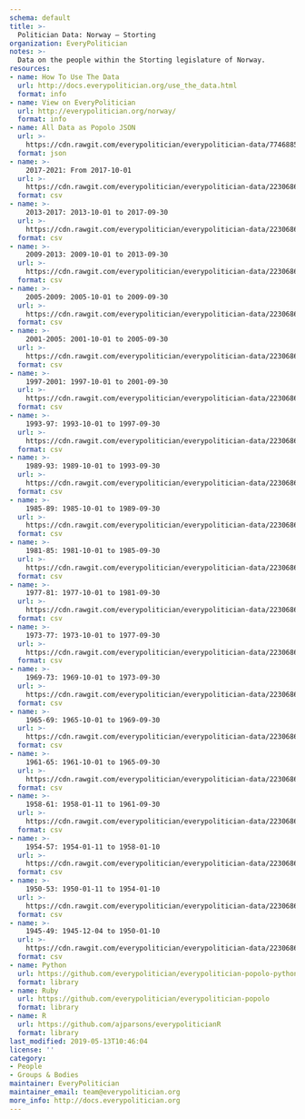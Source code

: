 ```yaml
---
schema: default
title: >-
  Politician Data: Norway — Storting
organization: EveryPolitician
notes: >-
  Data on the people within the Storting legislature of Norway.
resources:
- name: How To Use The Data
  url: http://docs.everypolitician.org/use_the_data.html
  format: info
- name: View on EveryPolitician
  url: http://everypolitician.org/norway/
  format: info
- name: All Data as Popolo JSON
  url: >-
    https://cdn.rawgit.com/everypolitician/everypolitician-data/774688551e0ba12317cec0f4ef152110db5d9312/data/Norway/Storting/ep-popolo-v1.0.json
  format: json
- name: >-
    2017-2021: From 2017-10-01
  url: >-
    https://cdn.rawgit.com/everypolitician/everypolitician-data/2230686cd274a6c2978e93c24e9925610f610ad3/data/Norway/Storting/term-2017-2021.csv
  format: csv
- name: >-
    2013-2017: 2013-10-01 to 2017-09-30
  url: >-
    https://cdn.rawgit.com/everypolitician/everypolitician-data/2230686cd274a6c2978e93c24e9925610f610ad3/data/Norway/Storting/term-2013-2017.csv
  format: csv
- name: >-
    2009-2013: 2009-10-01 to 2013-09-30
  url: >-
    https://cdn.rawgit.com/everypolitician/everypolitician-data/2230686cd274a6c2978e93c24e9925610f610ad3/data/Norway/Storting/term-2009-2013.csv
  format: csv
- name: >-
    2005-2009: 2005-10-01 to 2009-09-30
  url: >-
    https://cdn.rawgit.com/everypolitician/everypolitician-data/2230686cd274a6c2978e93c24e9925610f610ad3/data/Norway/Storting/term-2005-2009.csv
  format: csv
- name: >-
    2001-2005: 2001-10-01 to 2005-09-30
  url: >-
    https://cdn.rawgit.com/everypolitician/everypolitician-data/2230686cd274a6c2978e93c24e9925610f610ad3/data/Norway/Storting/term-2001-2005.csv
  format: csv
- name: >-
    1997-2001: 1997-10-01 to 2001-09-30
  url: >-
    https://cdn.rawgit.com/everypolitician/everypolitician-data/2230686cd274a6c2978e93c24e9925610f610ad3/data/Norway/Storting/term-1997-2001.csv
  format: csv
- name: >-
    1993-97: 1993-10-01 to 1997-09-30
  url: >-
    https://cdn.rawgit.com/everypolitician/everypolitician-data/2230686cd274a6c2978e93c24e9925610f610ad3/data/Norway/Storting/term-1993-97.csv
  format: csv
- name: >-
    1989-93: 1989-10-01 to 1993-09-30
  url: >-
    https://cdn.rawgit.com/everypolitician/everypolitician-data/2230686cd274a6c2978e93c24e9925610f610ad3/data/Norway/Storting/term-1989-93.csv
  format: csv
- name: >-
    1985-89: 1985-10-01 to 1989-09-30
  url: >-
    https://cdn.rawgit.com/everypolitician/everypolitician-data/2230686cd274a6c2978e93c24e9925610f610ad3/data/Norway/Storting/term-1985-89.csv
  format: csv
- name: >-
    1981-85: 1981-10-01 to 1985-09-30
  url: >-
    https://cdn.rawgit.com/everypolitician/everypolitician-data/2230686cd274a6c2978e93c24e9925610f610ad3/data/Norway/Storting/term-1981-85.csv
  format: csv
- name: >-
    1977-81: 1977-10-01 to 1981-09-30
  url: >-
    https://cdn.rawgit.com/everypolitician/everypolitician-data/2230686cd274a6c2978e93c24e9925610f610ad3/data/Norway/Storting/term-1977-81.csv
  format: csv
- name: >-
    1973-77: 1973-10-01 to 1977-09-30
  url: >-
    https://cdn.rawgit.com/everypolitician/everypolitician-data/2230686cd274a6c2978e93c24e9925610f610ad3/data/Norway/Storting/term-1973-77.csv
  format: csv
- name: >-
    1969-73: 1969-10-01 to 1973-09-30
  url: >-
    https://cdn.rawgit.com/everypolitician/everypolitician-data/2230686cd274a6c2978e93c24e9925610f610ad3/data/Norway/Storting/term-1969-73.csv
  format: csv
- name: >-
    1965-69: 1965-10-01 to 1969-09-30
  url: >-
    https://cdn.rawgit.com/everypolitician/everypolitician-data/2230686cd274a6c2978e93c24e9925610f610ad3/data/Norway/Storting/term-1965-69.csv
  format: csv
- name: >-
    1961-65: 1961-10-01 to 1965-09-30
  url: >-
    https://cdn.rawgit.com/everypolitician/everypolitician-data/2230686cd274a6c2978e93c24e9925610f610ad3/data/Norway/Storting/term-1961-65.csv
  format: csv
- name: >-
    1958-61: 1958-01-11 to 1961-09-30
  url: >-
    https://cdn.rawgit.com/everypolitician/everypolitician-data/2230686cd274a6c2978e93c24e9925610f610ad3/data/Norway/Storting/term-1958-61.csv
  format: csv
- name: >-
    1954-57: 1954-01-11 to 1958-01-10
  url: >-
    https://cdn.rawgit.com/everypolitician/everypolitician-data/2230686cd274a6c2978e93c24e9925610f610ad3/data/Norway/Storting/term-1954-57.csv
  format: csv
- name: >-
    1950-53: 1950-01-11 to 1954-01-10
  url: >-
    https://cdn.rawgit.com/everypolitician/everypolitician-data/2230686cd274a6c2978e93c24e9925610f610ad3/data/Norway/Storting/term-1950-53.csv
  format: csv
- name: >-
    1945-49: 1945-12-04 to 1950-01-10
  url: >-
    https://cdn.rawgit.com/everypolitician/everypolitician-data/2230686cd274a6c2978e93c24e9925610f610ad3/data/Norway/Storting/term-1945-49.csv
  format: csv
- name: Python
  url: https://github.com/everypolitician/everypolitician-popolo-python
  format: library
- name: Ruby
  url: https://github.com/everypolitician/everypolitician-popolo
  format: library
- name: R
  url: https://github.com/ajparsons/everypoliticianR
  format: library
last_modified: 2019-05-13T10:46:04
license: ''
category:
- People
- Groups & Bodies
maintainer: EveryPolitician
maintainer_email: team@everypolitician.org
more_info: http://docs.everypolitician.org
---
```

